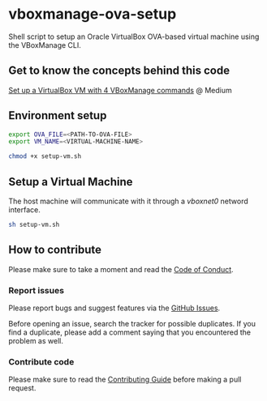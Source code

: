 # vboxmanage-ova-setup

Shell script to setup an Oracle VirtualBox OVA-based virtual machine using the VBoxManage CLI.

## Get to know the concepts behind this code

[Set up a VirtualBox VM with 4 VBoxManage commands][1] @ Medium

## Environment setup

```sh
export OVA_FILE=<PATH-TO-OVA-FILE>
export VM_NAME=<VIRTUAL-MACHINE-NAME>

chmod +x setup-vm.sh
```

## Setup a Virtual Machine

The host machine will communicate with it through a _vboxnet0_ netword interface.

```sh
sh setup-vm.sh
```

## How to contribute

Please make sure to take a moment and read the [Code of
Conduct](https://github.com/ricardolsmendes/vboxmanage-ova-setup/blob/master/.github/CODE_OF_CONDUCT.md).

### Report issues

Please report bugs and suggest features via the [GitHub
Issues](https://github.com/ricardolsmendes/vboxmanage-ova-setup/issues).

Before opening an issue, search the tracker for possible duplicates. If you find a duplicate, please
add a comment saying that you encountered the problem as well.

### Contribute code

Please make sure to read the [Contributing
Guide](https://github.com/ricardolsmendes/vboxmanage-ova-setup/blob/master/.github/CONTRIBUTING.md)
before making a pull request.

[1]: https://medium.com/ci-t/set-up-a-virtualbox-vm-with-4-vboxmanage-commands-9266a5ee885d
